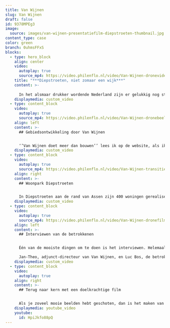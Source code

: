 ```yaml
---
title: Van Wijnen
slug: Van Wijnen
draft: false
id: 9378MPEg3
image:
  source: images/van-wijnen-presentatiefilm-diepstroeten-thumbnail.jpg
content_type: case
color: green
branch: 0uhmsFFxS
blocks:
  - type: hero_block
    align: center
    video:
      autoplay: true
      source_mp4: https://video.philenflo.nl/video/Van-Wijnen-dronevideo-nieuwbouwwijk-Phil-en-Flo.mp4
    title: "***Diepstroeten, niet zomaar een wijk***"
    content: >-
      
      In het alsmaar drukker wordende Nederland zijn er gelukkig nog steeds bouwprojecten waarin ruimte is voor landelijk wonen en een groene leefomgeving. In het kleine stadje Assen in de provincie Drenthe vinden we het mooie Diepstroeten. Een wijk en gebied gerealiseerd door Van Wijnen en haar partners. Een mooie showcase voor Van Wijnen om te laten zien hoe zij samen met lokale partners prachtige leefgebieden kunnen realiseren.
    displaymedia: custom_video
  - type: content_block
    video:
      autoplay: true
      source_mp4: https://video.philenflo.nl/video/Van-Wijnen-dronebeelden-woonwijk-Phil-en-Flo.mp4
    align: left
    content: >-
      ## Gebiedsontwikkeling door Van Wijnen


      ‘’Van Wijnen doet meer dan bouwen’’ lees ik op de website, als ik mij inlees voor een nieuwe filmopdracht. Maar wat is dat dan? Tijdens een creatieve sessie waarin we alle ideeën voor de film doorspreken vertellen Kiki en Mark mij vol trots over hoe Van Wijnen naast het bouwen van woningen ook op andere manieren een maatschappelijke bijdrage levert. Denk aan het materiaalgebruik bij de bouw, het realiseren van groene leefomgevingen, het ondersteunen van lokale initiatieven en het spelen van een prominente rol in het terugbrengen van de CO2 uitstoot. Het sleutelwoord in deze is ‘’samenwerking’’. Met een inspirerende presentatiefilm mogen we de nieuwbouwwijk Diepstroeten in beeld brengen.
    displaymedia: custom_video
  - type: content_block
    video:
      autoplay: true
      source_mp4: https://video.philenflo.nl/video/Van-Wijnen-transitie-Phil-en-Flo.mp4
    align: right
    content: >-
      ## Woonpark Diepstroeten


      In Diepstroeten aan de rand van Assen zijn 400 woningen gerealiseerd. Genoeg ruimte en keuze uit plekken om te filmen dus. Met een prachtig groene omgeving rondom, maar ook binnen de wijk, is er een mooie balans in de film tussen groen en bakstenen. Door slim gebruik te maken van drone shots die we zowel in het najaar als voorjaar gefilmd hebben, zie je een deel van de wijkontwikkeling terug. Door het samenspel tussen close-up beelden op de grond en dronebeelden vanuit de lucht kunnen we de wijk en haar unieke aspecten heel uiteenlopend weergeven. Dit helpt een totaalbeeld te creëren.
    displaymedia: custom_video
  - type: content_block
    video:
      autoplay: true
      source_mp4: https://video.philenflo.nl/video/Van-Wijnen-dronefilm%20fietsen-Philenflo.mp4
    align: left
    content: >-
      ## Interviewen van de betrokkenen


      Één van de mooiste dingen om te doen is het interviewen. Helemaal als de gesprekspartners zoals Luc en Jan-Theo zo enthousiast zijn over hun samenwerking.

      Jan-Theo, adjunct-directeur van Van Wijnen, en Luc Bos, de betrokken stedenbouwkundige weten veel details over de wijk te benoemen en vertellen hoe hun samenwerking deuren opent en doelen realiseert. Om ook het woonaspect in de film terug te laten komen, interviewen we twee nieuwe bewoners, Jannie & Peter. Want de bewoners zelf kunnen natuurlijk het beste aangeven in hoeverre project Diepstroeten geslaagd is.
    displaymedia: custom_video
  - type: content_block
    video:
      autoplay: true
    align: right
    content: >-
      ## Terug naar kern met een doelkrachtige film


      Als je zoveel mooie beelden hebt geschoten, dan is het maken van keuzes het moeilijkst. Welke stukken in de interviews en de beelden geven jouw boodschap het beste weer. Onze ervaren editors gaan al het materiaal bij langs en maken een nauwkeurige selectie. We raden altijd aan om films kort en krachtig te houden, met als streven één minuut. Afhankelijk van je doelgroep kan dit natuurlijk ook langer zijn, zoals bijvoorbeeld bij deze presentatiefilm. Indien je je film op social media wilt inzetten, dan is ondertiteling een must. Dus ook voor deze film maakten we Nederlandse ondertiteling op maat. Benieuwd naar het resultaat? Bekijk de film & laat ons weten wat je er van vindt! Zelf op zoek naar een betrouwbare partij om jouw verhaal tot leven te brengen? Neem dan vrijblijvend contact met ons op!
    displaymedia: youtube_video
    youtube:
      id: HpiJkfo88pQ
---
```

